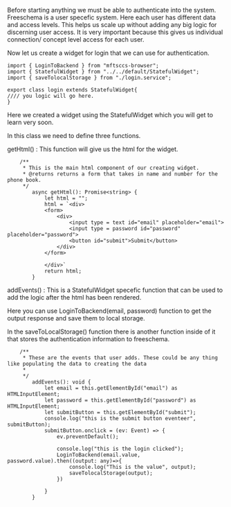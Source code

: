 Before starting anything we must be able to authenticate into the system. Freeschema is a user specefic system. Here each user has different data and access levels. This helps us scale up without adding any big logic for discerning user access. It is very important because this gives us individual connection/ concept level access for each user.



Now let us create a widget for login that we can use for authentication.



```
import { LoginToBackend } from "mftsccs-browser";
import { StatefulWidget } from "../../default/StatefulWidget";
import { saveTolocalStorage } from "./login.service";

export class login extends StatefulWidget{
//// you logic will go here.
}
```

Here we created a widget using the StatefulWidget which you will get to learn very soon.



In this class we need to define three functions.

getHtml() : This function will give us the html for the widget.

```
    /**
     * This is the main html component of our creating widget.
     * @returns returns a form that takes in name and number for the phone book.
     */
        async getHtml(): Promise<string> {
            let html = "";
            html = `<div>
            <form>
                <div>
                    <input type = text id="email" placeholder="email">
                    <input type = password id="password" placeholder="password">
                    <button id="submit">Submit</button>
                </div>
            </form>
    
            </div>`
            return html;
        }
```



addEvents() : This is a StatefulWidget specefic function that can be used to add the logic after the html has been rendered.

Here you can use LoginToBackend(email, password) function to get the output response and save them to local storage.

In the saveToLocalStorage() function there is another function inside of it that stores the authentication information to freeschema.

```
    /**
     * These are the events that user adds. These could be any thing like populating the data to creating the data
     * 
     */
        addEvents(): void {
            let email = this.getElementById("email") as HTMLInputElement;
            let password = this.getElementById("password") as HTMLInputElement;
            let submitButton = this.getElementById("submit");
            console.log("this is the submit button eventeer", submitButton);
            submitButton.onclick = (ev: Event) => {
                ev.preventDefault();
    
                console.log("this is the login clicked");
                LoginToBackend(email.value, password.value).then((output: any)=>{
                    console.log("This is the value", output);
                    saveTolocalStorage(output);
                })
                
            }
        }

```

